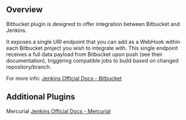 ## Overview

Bitbucket plugin is designed to offer integration between Bitbucket and Jenkins.

It exposes a single URI endpoint that you can add as a WebHook within each Bitbucket project you wish to integrate with. This single endpoint receives a full data payload from Bitbucket upon push (see their documentation), triggering compatible jobs to build based on changed repository/branch.

For more info: [Jenkins Official Docs - Bitbucket](https://plugins.jenkins.io/bitbucket/)

## Additional Plugins

Mercurial [Jenkins Official Docs - Mercurial](https://plugins.jenkins.io/mercurial/)


